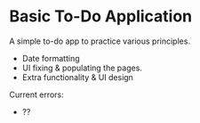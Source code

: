 # Basic To-Do Application
A simple to-do app to practice various principles. 



* Date formatting
* UI fixing & populating the pages. 
* Extra functionality & UI design 

Current errors: 

* ?? 